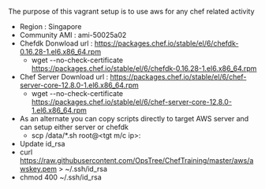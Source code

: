 The purpose of this vagrant setup is to use aws for any chef related activity

* Region : Singapore
* Community AMI : ami-50025a02
* Chefdk Donwload url :  https://packages.chef.io/stable/el/6/chefdk-0.16.28-1.el6.x86_64.rpm
  * wget --no-check-certificate  https://packages.chef.io/stable/el/6/chefdk-0.16.28-1.el6.x86_64.rpm
* Chef Server Download url : https://packages.chef.io/stable/el/6/chef-server-core-12.8.0-1.el6.x86_64.rpm
  * wget --no-check-certificate https://packages.chef.io/stable/el/6/chef-server-core-12.8.0-1.el6.x86_64.rpm
* As an alternate you can copy scripts directly to target AWS server and can setup either server or chefdk
  * scp /data/*.sh root@<tgt m/c ip>: 
* Update id_rsa
* curl https://raw.githubusercontent.com/OpsTree/ChefTraining/master/aws/awskey.pem > ~/.ssh/id_rsa
* chmod 400 ~/.ssh/id_rsa
